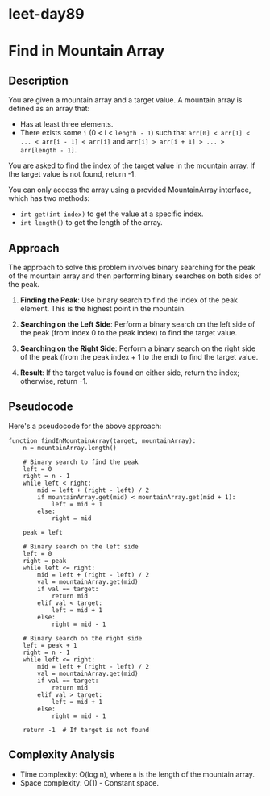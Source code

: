 # leet-day89

# Find in Mountain Array

## Description

You are given a mountain array and a target value. A mountain array is defined as an array that:
- Has at least three elements.
- There exists some `i` (0 < i < `length - 1`) such that `arr[0] < arr[1] < ... < arr[i - 1] < arr[i]` and `arr[i] > arr[i + 1] > ... > arr[length - 1]`.

You are asked to find the index of the target value in the mountain array. If the target value is not found, return -1.

You can only access the array using a provided MountainArray interface, which has two methods:
- `int get(int index)` to get the value at a specific index.
- `int length()` to get the length of the array.

## Approach

The approach to solve this problem involves binary searching for the peak of the mountain array and then performing binary searches on both sides of the peak.

1. **Finding the Peak**: Use binary search to find the index of the peak element. This is the highest point in the mountain.

2. **Searching on the Left Side**: Perform a binary search on the left side of the peak (from index 0 to the peak index) to find the target value.

3. **Searching on the Right Side**: Perform a binary search on the right side of the peak (from the peak index + 1 to the end) to find the target value.

4. **Result**: If the target value is found on either side, return the index; otherwise, return -1.

## Pseudocode

Here's a pseudocode for the above approach:

```
function findInMountainArray(target, mountainArray):
    n = mountainArray.length()

    # Binary search to find the peak
    left = 0
    right = n - 1
    while left < right:
        mid = left + (right - left) / 2
        if mountainArray.get(mid) < mountainArray.get(mid + 1):
            left = mid + 1
        else:
            right = mid

    peak = left

    # Binary search on the left side
    left = 0
    right = peak
    while left <= right:
        mid = left + (right - left) / 2
        val = mountainArray.get(mid)
        if val == target:
            return mid
        elif val < target:
            left = mid + 1
        else:
            right = mid - 1

    # Binary search on the right side
    left = peak + 1
    right = n - 1
    while left <= right:
        mid = left + (right - left) / 2
        val = mountainArray.get(mid)
        if val == target:
            return mid
        elif val > target:
            left = mid + 1
        else:
            right = mid - 1

    return -1  # If target is not found
```

## Complexity Analysis

- Time complexity: O(log n), where `n` is the length of the mountain array.
- Space complexity: O(1) - Constant space.
